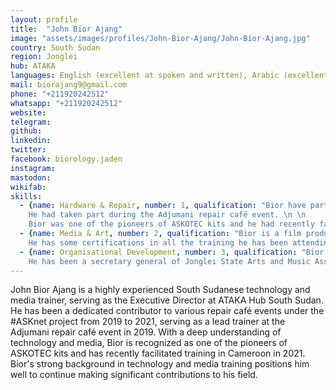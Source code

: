 ```yaml
---
layout: profile
title:  "John Bior Ajang"
image: "assets/images/profiles/John-Bior-Ajang/John-Bior-Ajang.jpg"
country: South Sudan
region: Jonglei
hub: ATAKA
languages: English (excellent at spoken and written), Arabic (excellent at spoken only), Kiswahili (excellent at spoken and written), Dinka (excellent at spoken only)
mail: biorajang9@gmail.com
phone: "+211920242512"
whatsapp: "+211920242512"
website: 
telegram: 
github: 
linkedin: 
twitter: 
facebook: biorology.jaden
instagram: 
mastodon: 
wikifab:
skills:
  - {name: Hardware & Repair, number: 1, qualification: "Bior have participated in various repair cafē events organised under the #ASKnet project starting from 2019 to 2021. \n \n 
    He had taken part during the Adjumani repair cafē event. \n \n 
    Bior was one of the pioneers of ASKOTEC kits and he had recently facilitated training in Cameroon in 2021."}
  - {name: Media & Art, number: 2, qualification: "Bior is a film producer and a media practitioner in South Sudan. He worked in several media outlets in South Sudan including Radio Jonglei 95.9 FM, Voice of Reconciliation 98.4 FM and print media such as newspapers. \n \n 
    He has some certifications in all the training he has been attending."}
  - {name: Organisational Development, number: 3, qualification: "Bior has been extensively involved in the project management circle at ATAKA Hub South Sudan since 2019 up to date. \n \n 
    He has been a secretary general of Jonglei State Arts and Music Association for more than three years."}
---
```

John Bior Ajang is a highly experienced South Sudanese technology and media trainer, serving as the Executive Director at ATAKA Hub South Sudan. He has been a dedicated contributor to various repair café events under the #ASKnet project from 2019 to 2021, serving as a lead trainer at the Adjumani repair café event in 2019. With a deep understanding of technology and media, Bior is recognized as one of the pioneers of ASKOTEC kits and has recently facilitated training in Cameroon in 2021. Bior's strong background in technology and media training positions him well to continue making significant contributions to his field.